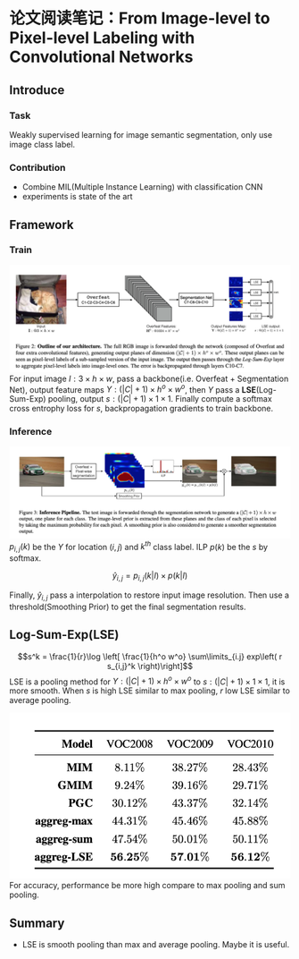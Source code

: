 # 论文阅读笔记：From Image-level to Pixel-level Labeling with Convolutional Networks

## Introduce
### Task
Weakly supervised learning for image semantic segmentation, only use image class label.

### Contribution
* Combine MIL(Multiple Instance Learning) with classification CNN
* experiments is state of the art

## Framework
### Train
![在这里插入图片描述](./framework1.png)
For input image $I:3\times h \times w$, pass a backbone(i.e. Overfeat + Segmentation Net), output feature maps $Y:(|C|+1) \times h^{o} \times  w^{o}$, then $Y$ pass a **LSE**(Log-Sum-Exp) pooling, output $s:(|C|+1) \times 1 \times  1$. Finally compute a softmax cross entrophy loss for $s$, backpropagation gradients to train backbone.

### Inference
![在这里插入图片描述](./framework2.png)
$p_{i,j}(k)$ be the $Y$ for location $(i,j)$ and $k^{th}$ class label. ILP $p(k)$ be the $s$ by softmax.

$$\widehat{y}_{i,j}=p_{i,j}(k|I) \times p(k|I)$$

Finally, $\widehat{y}_{i,j}$ pass a interpolation to restore input image resolution. Then use a threshold(Smoothing Prior) to get the final segmentation results.


## Log-Sum-Exp(LSE)
$$s^k = \frac{1}{r}\log \left[ \frac{1}{h^o w^o} \sum\limits_{i.j} exp\left( r s_{i,j}^k \right)\right]$$
LSE is a pooling method for $Y:(|C|+1) \times h^{o} \times  w^{o}$ to $s:(|C|+1) \times 1 \times  1$, it is more smooth. When $s$ is high LSE similar to max pooling, $r$ low LSE similar to average pooling.

![在这里插入图片描述](./experiments.png)
For accuracy, performance be more high compare to max pooling and sum pooling.

## Summary
* LSE is smooth pooling than max and average pooling. Maybe it is useful. 